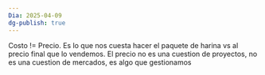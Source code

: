 ```yaml
---
Dia: 2025-04-09
dg-publish: true
---
```

Costo != Precio. Es lo que nos cuesta hacer el paquete de harina vs al precio final que lo vendemos. 
El precio no es una cuestion de proyectos, no es una cuestion de mercados, es algo que gestionamos
